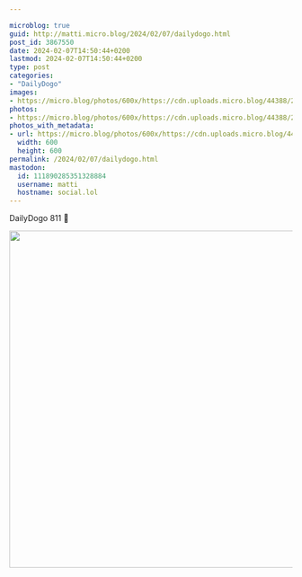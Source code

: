 ```yaml
---

microblog: true
guid: http://matti.micro.blog/2024/02/07/dailydogo.html
post_id: 3867550
date: 2024-02-07T14:50:44+0200
lastmod: 2024-02-07T14:50:44+0200
type: post
categories:
- "DailyDogo"
images:
- https://micro.blog/photos/600x/https://cdn.uploads.micro.blog/44388/2024/a367ce4ded744005a7d2e8d8131da572.jpg
photos:
- https://micro.blog/photos/600x/https://cdn.uploads.micro.blog/44388/2024/a367ce4ded744005a7d2e8d8131da572.jpg
photos_with_metadata:
- url: https://micro.blog/photos/600x/https://cdn.uploads.micro.blog/44388/2024/a367ce4ded744005a7d2e8d8131da572.jpg
  width: 600
  height: 600
permalink: /2024/02/07/dailydogo.html
mastodon:
  id: 111890285351328884
  username: matti
  hostname: social.lol
---
```

DailyDogo 811 🐶

<img src="https://micro.blog/photos/600x/https://blog.martin-haehnel.de/uploads/2024/a367ce4ded744005a7d2e8d8131da572.jpg" width="600" height="600" alt="" />

